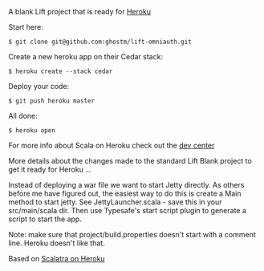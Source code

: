 A blank Lift project that is ready for [Heroku](http://deep-stone-6456.herokuapp.com/)

Start here:

    $ git clone git@github.com:ghostm/lift-omniauth.git

Create a new heroku app on their Cedar stack:

    $ heroku create --stack cedar

Deploy your code:

    $ git push heroku master

All done:

    $ heroku open

For more info about Scala on Heroku check out the [dev center](http://devcenter.heroku.com/articles/scala)

More details about the changes made to the standard Lift Blank project to get it ready for Heroku ...

Instead of deploying a war file we want to start Jetty directly.  As others before me have figured out, the easiest way to do this is create a Main method to start jetty. See JettyLauncher.scala - save this in your src/main/scala dir. Then use Typesafe's start script plugin to generate a script to start the app.

Note: make sure that project/build.properties doesn't start with a comment line.  Heroku doesn't like that.

Based on [Scalatra on Heroku](https://gist.github.com/1209277)